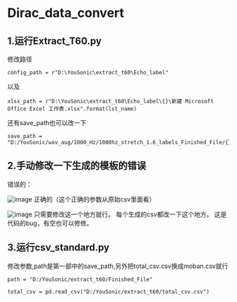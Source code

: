 # Dirac_data_convert
## 1.运行Extract_T60.py
修改路径
```
config_path = r"D:\YouSonic\extract_t60\Echo_label"
```
以及
```
xlsx_path = r"D:\YouSonic\extract_t60\Echo_label\{}\新建 Microsoft Office Excel 工作表.xlsx".format(lst_name)
```
还有save_path也可以改一下
```
save_path = "D:/YouSonic/wav_aug/1000_Hz/1000hz_stretch_1.6_labels_Finished_File/{}.csv".format(lst_name)
```
## 2.手动修改一下生成的模板的错误
错误的：

![image](https://user-images.githubusercontent.com/61625754/230377421-249f0d40-0c41-4ec9-9b5f-4246d801cfc3.png)
正确的（这个正确的参数从原始csv里面看）

![image](https://user-images.githubusercontent.com/61625754/230377554-5003c595-64d9-4291-a84c-74277243db9b.png)
只需要修改这一个地方就行。
每个生成的csv都改一下这个地方。
这是代码的bug，有空也可以修修。

## 3.运行csv_standard.py
修改参数,path是第一部中的save_path,另外把total_csv.csv换成moban.csv就行
```
path = "D:/YouSonic/extract_t60/Finished_File"

total_csv = pd.read_csv("D:/YouSonic/extract_t60/total_csv.csv")
```
